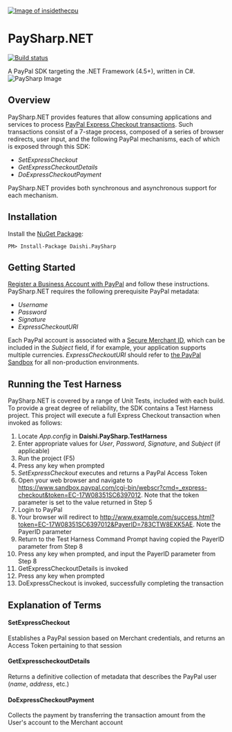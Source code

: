 <a href="http://insidethecpu.com">![Image of insidethecpu](https://dl.dropboxusercontent.com/u/26042707/Daishi%20Systems%20Icon%20with%20Text%20%28really%20tiny%20with%20photo%29.png)</a>
# PaySharp.NET
[![Build status](https://ci.appveyor.com/api/projects/status/fflciv7os94nxl9u?svg=true)](https://ci.appveyor.com/project/daishisystems/daishi-paysharp)

A PayPal SDK targeting the .NET Framework (4.5+), written in C#.
![PaySharp Image](https://dl.dropboxusercontent.com/u/26042707/PaySharp%20Logo.jpg)
## Overview
PaySharp.NET provides features that allow consuming applications and services to process [PayPal Express Checkout transactions](https://developer.paypal.com/docs/classic/express-checkout/ht_ec-singleItemPayment-curl-etc/). Such transactions consist of a 7-stage process, composed of a series of browser redirects, user input, and the following PayPal mechanisms, each of which is exposed through this SDK:
* *SetExpressCheckout*
* *GetExpressCheckoutDetails*
* *DoExpressCheckoutPayment*

PaySharp.NET provides both synchronous and asynchronous support for each mechanism.
## Installation
Install the [NuGet Package](https://www.nuget.org/packages/Daishi.PaySharp/):
```
PM> Install-Package Daishi.PaySharp
```
## Getting Started
[Register a Business Account with PayPal](https://developer.paypal.com/webapps/developer/applications/accounts) and follow these instructions. PaySharp.NET requires the following prerequisite PayPal metadata:
* *Username*
* *Password*
* *Signature*
* *ExpressCheckoutURI*

Each PayPal account is associated with a [Secure Merchant ID](https://www.paypal-community.com/t5/About-Business/Where-can-I-find-my-quot-Secure-Merchant-ID-quot/td-p/810000), which can be included in the *Subject* field, if for example, your application supports multiple currencies. *ExpressCheckoutURI* should refer to [the PayPal Sandbox](https://developer.paypal.com/developer/accounts/) for all non-production environments.
## Running the Test Harness
PaySharp.NET is covered by a range of Unit Tests, included with each build. To provide a great degree of reliability, the SDK contains a Test Harness project. This project will execute a full Express Checkout transaction when invoked as follows:

1. Locate *App.config* in **Daishi.PaySharp.TestHarness**
2. Enter appropriate values for *User*, *Password*, *Signature*, and *Subject* (if applicable)
3. Run the project (F5)
4. Press any key when prompted
5. *SetExpressCheckout* executes and returns a PayPal Access Token
6. Open your web browser and navigate to https://www.sandbox.paypal.com/cgi-bin/webscr?cmd=_express-checkout&token=EC-17W08351SC6397012. Note that the token parameter is set to the value returned in Step 5
7. Login to PayPal
8. Your browser will redirect to http://www.example.com/success.html?token=EC-17W08351SC6397012&PayerID=783CTW8EXK5AE. Note the PayerID parameter
9. Return to the Test Harness Command Prompt having copied the PayerID parameter from Step 8
10. Press any key when prompted, and input the PayerID parameter from Step 8
11. GetExpressCheckoutDetails is invoked
12. Press any key when prompted
13. DoExpressCheckout is invoked, successfully completing the transaction
## Explanation of Terms
#### SetExpressCheckout
Establishes a PayPal session based on Merchant credentials, and returns an Access Token pertaining to that session
#### GetExpresscheckoutDetails
Returns a definitive collection of metadata that describes the PayPal user (*name*, *address*, etc.)
#### DoExpressCheckoutPayment
Collects the payment by transferring the transaction amount from the User's account to the Merchant account